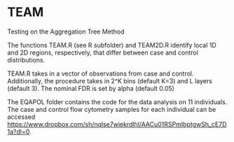 # TEAM
Testing on the Aggregation Tree Method

The functions TEAM.R (see R subfolder) and TEAM2D.R identify local 1D and 2D regions, respectively, that differ between case and control distributions.

TEAM.R takes in a vector of observations from case and control. Additionally, the procedure takes in 2^K bins (default K=3) and L layers (default 3). The nominal FDR is set by alpha (default 0.05) 

The EQAPOL folder contains the code for the data analysis on 11 individuals. The case and control flow cytometry samples for each individual can be accessed https://www.dropbox.com/sh/nqlse7wiekrdlhl/AACu01RSPmIbptgwSh_cE7D1a?dl=0.
